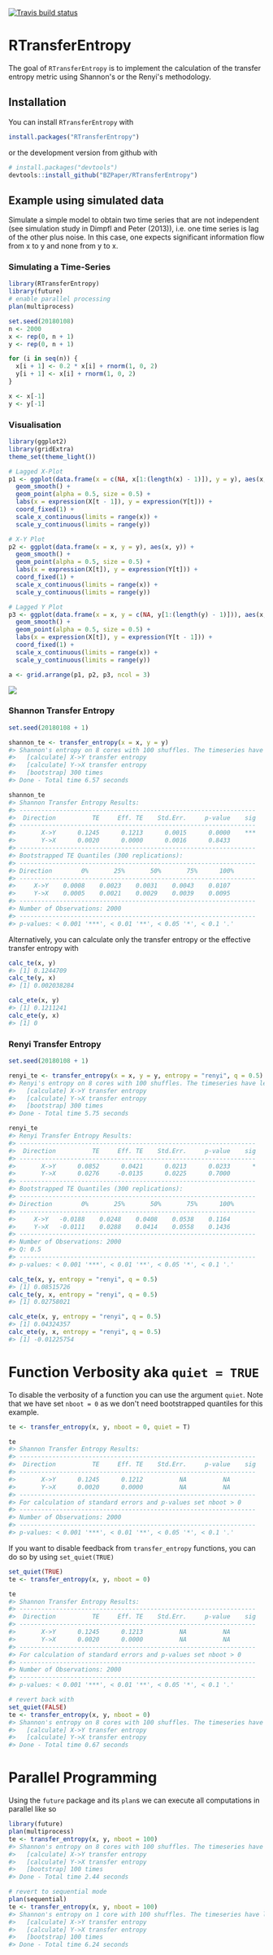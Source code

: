 
<!-- README.md is generated from README.Rmd. Please edit that file -->
[![Travis build status](https://travis-ci.org/BZPaper/RTransferEntropy.svg?branch=master)](https://travis-ci.org/BZPaper/RTransferEntropy)

RTransferEntropy
================

The goal of `RTransferEntropy` is to implement the calculation of the transfer entropy metric using Shannon's or the Renyi's methodology.

Installation
------------

You can install `RTransferEntropy` with

``` r
install.packages("RTransferEntropy")
```

or the development version from github with

``` r
# install.packages("devtools")
devtools::install_github("BZPaper/RTransferEntropy")
```

Example using simulated data
----------------------------

Simulate a simple model to obtain two time series that are not independent (see simulation study in Dimpfl and Peter (2013)), i.e. one time series is lag of the other plus noise. In this case, one expects significant information flow from x to y and none from y to x.

### Simulating a Time-Series

``` r
library(RTransferEntropy)
library(future)
# enable parallel processing
plan(multiprocess)

set.seed(20180108)
n <- 2000
x <- rep(0, n + 1)
y <- rep(0, n + 1)

for (i in seq(n)) {
  x[i + 1] <- 0.2 * x[i] + rnorm(1, 0, 2)
  y[i + 1] <- x[i] + rnorm(1, 0, 2)
}

x <- x[-1]
y <- y[-1]
```

### Visualisation

``` r
library(ggplot2)
library(gridExtra)
theme_set(theme_light())

# Lagged X-Plot
p1 <- ggplot(data.frame(x = c(NA, x[1:(length(x) - 1)]), y = y), aes(x, y)) +
  geom_smooth() +
  geom_point(alpha = 0.5, size = 0.5) +
  labs(x = expression(X[t - 1]), y = expression(Y[t])) +
  coord_fixed(1) +
  scale_x_continuous(limits = range(x)) +
  scale_y_continuous(limits = range(y))

# X-Y Plot
p2 <- ggplot(data.frame(x = x, y = y), aes(x, y)) +
  geom_smooth() +
  geom_point(alpha = 0.5, size = 0.5) +
  labs(x = expression(X[t]), y = expression(Y[t])) +
  coord_fixed(1) +
  scale_x_continuous(limits = range(x)) +
  scale_y_continuous(limits = range(y))

# Lagged Y Plot
p3 <- ggplot(data.frame(x = x, y = c(NA, y[1:(length(y) - 1)])), aes(x, y)) +
  geom_smooth() +
  geom_point(alpha = 0.5, size = 0.5) +
  labs(x = expression(X[t]), y = expression(Y[t - 1])) +
  coord_fixed(1) +
  scale_x_continuous(limits = range(x)) +
  scale_y_continuous(limits = range(y))

a <- grid.arrange(p1, p2, p3, ncol = 3)
```

![](man/figures/README-contemp_plot-1.png)

### Shannon Transfer Entropy

``` r
set.seed(20180108 + 1)

shannon_te <- transfer_entropy(x = x, y = y)
#> Shannon's entropy on 8 cores with 100 shuffles. The timeseries have length 2000 (0 NAs removed)
#>   [calculate] X->Y transfer entropy
#>   [calculate] Y->X transfer entropy
#>   [bootstrap] 300 times
#> Done - Total time 6.57 seconds

shannon_te
#> Shannon Transfer Entropy Results:
#> -----------------------------------------------------------------
#>  Direction          TE     Eff. TE    Std.Err.     p-value    sig
#> -----------------------------------------------------------------
#>       X->Y      0.1245      0.1213      0.0015      0.0000    ***
#>       Y->X      0.0020      0.0000      0.0016      0.8433       
#> -----------------------------------------------------------------
#> Bootstrapped TE Quantiles (300 replications):
#> -----------------------------------------------------------------
#> Direction        0%       25%       50%       75%      100%
#> -----------------------------------------------------------------
#>     X->Y    0.0008    0.0023    0.0031    0.0043    0.0107
#>     Y->X    0.0005    0.0021    0.0029    0.0039    0.0095
#> -----------------------------------------------------------------
#> Number of Observations: 2000
#> -----------------------------------------------------------------
#> p-values: < 0.001 '***', < 0.01 '**', < 0.05 '*', < 0.1 '.'
```

Alternatively, you can calculate only the transfer entropy or the effective transfer entropy with

``` r
calc_te(x, y)
#> [1] 0.1244709
calc_te(y, x)
#> [1] 0.002038284

calc_ete(x, y)
#> [1] 0.1211241
calc_ete(y, x)
#> [1] 0
```

### Renyi Transfer Entropy

``` r
set.seed(20180108 + 1)

renyi_te <- transfer_entropy(x = x, y = y, entropy = "renyi", q = 0.5)
#> Renyi's entropy on 8 cores with 100 shuffles. The timeseries have length 2000 (0 NAs removed)
#>   [calculate] X->Y transfer entropy
#>   [calculate] Y->X transfer entropy
#>   [bootstrap] 300 times
#> Done - Total time 5.75 seconds

renyi_te
#> Renyi Transfer Entropy Results:
#> -----------------------------------------------------------------
#>  Direction          TE     Eff. TE    Std.Err.     p-value    sig
#> -----------------------------------------------------------------
#>       X->Y      0.0852      0.0421      0.0213      0.0233      *
#>       Y->X      0.0276     -0.0135      0.0225      0.7000       
#> -----------------------------------------------------------------
#> Bootstrapped TE Quantiles (300 replications):
#> -----------------------------------------------------------------
#> Direction        0%       25%       50%       75%      100%
#> -----------------------------------------------------------------
#>     X->Y   -0.0188    0.0248    0.0408    0.0538    0.1164
#>     Y->X   -0.0111    0.0288    0.0414    0.0558    0.1436
#> -----------------------------------------------------------------
#> Number of Observations: 2000
#> Q: 0.5
#> -----------------------------------------------------------------
#> p-values: < 0.001 '***', < 0.01 '**', < 0.05 '*', < 0.1 '.'

calc_te(x, y, entropy = "renyi", q = 0.5)
#> [1] 0.08515726
calc_te(y, x, entropy = "renyi", q = 0.5)
#> [1] 0.02758021

calc_ete(x, y, entropy = "renyi", q = 0.5)
#> [1] 0.04324357
calc_ete(y, x, entropy = "renyi", q = 0.5)
#> [1] -0.01225754
```

Function Verbosity aka `quiet = TRUE`
=====================================

To disable the verbosity of a function you can use the argument `quiet`. Note that we have set `nboot = 0` as we don't need bootstrapped quantiles for this example.

``` r
te <- transfer_entropy(x, y, nboot = 0, quiet = T)

te
#> Shannon Transfer Entropy Results:
#> -----------------------------------------------------------------
#>  Direction          TE     Eff. TE    Std.Err.     p-value    sig
#> -----------------------------------------------------------------
#>       X->Y      0.1245      0.1212          NA          NA       
#>       Y->X      0.0020      0.0000          NA          NA       
#> -----------------------------------------------------------------
#> For calculation of standard errors and p-values set nboot > 0
#> -----------------------------------------------------------------
#> Number of Observations: 2000
#> -----------------------------------------------------------------
#> p-values: < 0.001 '***', < 0.01 '**', < 0.05 '*', < 0.1 '.'
```

If you want to disable feedback from `transfer_entropy` functions, you can do so by using `set_quiet(TRUE)`

``` r
set_quiet(TRUE)
te <- transfer_entropy(x, y, nboot = 0)

te
#> Shannon Transfer Entropy Results:
#> -----------------------------------------------------------------
#>  Direction          TE     Eff. TE    Std.Err.     p-value    sig
#> -----------------------------------------------------------------
#>       X->Y      0.1245      0.1213          NA          NA       
#>       Y->X      0.0020      0.0000          NA          NA       
#> -----------------------------------------------------------------
#> For calculation of standard errors and p-values set nboot > 0
#> -----------------------------------------------------------------
#> Number of Observations: 2000
#> -----------------------------------------------------------------
#> p-values: < 0.001 '***', < 0.01 '**', < 0.05 '*', < 0.1 '.'

# revert back with
set_quiet(FALSE)
te <- transfer_entropy(x, y, nboot = 0)
#> Shannon's entropy on 8 cores with 100 shuffles. The timeseries have length 2000 (0 NAs removed)
#>   [calculate] X->Y transfer entropy
#>   [calculate] Y->X transfer entropy
#> Done - Total time 0.67 seconds
```

Parallel Programming
====================

Using the `future` package and its `plan`s we can execute all computations in parallel like so

``` r
library(future)
plan(multiprocess)
te <- transfer_entropy(x, y, nboot = 100)
#> Shannon's entropy on 8 cores with 100 shuffles. The timeseries have length 2000 (0 NAs removed)
#>   [calculate] X->Y transfer entropy
#>   [calculate] Y->X transfer entropy
#>   [bootstrap] 100 times
#> Done - Total time 2.44 seconds

# revert to sequential mode
plan(sequential)
te <- transfer_entropy(x, y, nboot = 100)
#> Shannon's entropy on 1 core with 100 shuffles. The timeseries have length 2000 (0 NAs removed)
#>   [calculate] X->Y transfer entropy
#>   [calculate] Y->X transfer entropy
#>   [bootstrap] 100 times
#> Done - Total time 6.24 seconds
```
